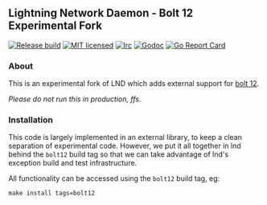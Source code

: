 ## Lightning Network Daemon - Bolt 12 Experimental Fork

[![Release build](https://github.com/lightningnetwork/lnd/actions/workflows/release.yaml/badge.svg)](https://github.com/lightningnetwork/lnd/actions/workflows/release.yaml)
[![MIT licensed](https://img.shields.io/badge/license-MIT-blue.svg)](https://github.com/lightningnetwork/lnd/blob/master/LICENSE)
[![Irc](https://img.shields.io/badge/chat-on%20libera-brightgreen.svg)](https://web.libera.chat/#lnd)
[![Godoc](https://godoc.org/github.com/lightningnetwork/lnd?status.svg)](https://godoc.org/github.com/lightningnetwork/lnd)
[![Go Report Card](https://goreportcard.com/badge/github.com/lightningnetwork/lnd)](https://goreportcard.com/report/github.com/lightningnetwork/lnd)

### About

This is an experimental fork of LND which adds external support for [bolt 12](https://github.com/lightning/bolts/pull/798).

_Please do not run this in production, ffs._

### Installation

This code is largely implemented in an external library, to keep a clean
separation of experimental code. However, we put it all together in lnd behind
the `bolt12` build tag so that we can take advantage of lnd's exception build
and test infrastructure.

All functionality can be accessed using the `bolt12` build tag, eg:

`make install tags=bolt12`
